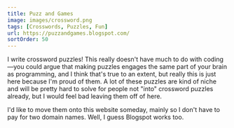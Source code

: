 ```yaml
---
title: Puzz and Games
image: images/crossword.png
tags: [Crosswords, Puzzles, Fun]
url: https://puzzandgames.blogspot.com/
sortOrder: 50
---
```


I write crossword puzzles! This really doesn't have much to do with coding&mdash;you could argue that making puzzles engages the same part of your brain as programming, and I think that's true to an extent, but really this is just here because I'm proud of them. A lot of these puzzles are kind of niche and will be pretty hard to solve for people not "into" crossword puzzles already, but I would feel bad leaving them off of here.

I'd like to move them onto this website someday, mainly so I don't have to pay for two domain names. Well, I guess Blogspot works too.
